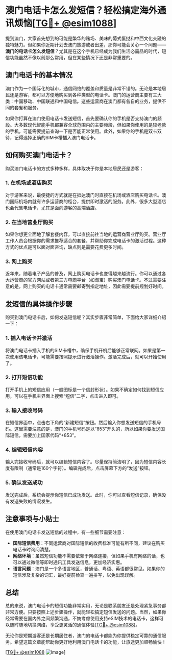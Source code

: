 # 澳门电话卡怎么发短信？轻松搞定海外通讯烦恼[[TG💪+ @esim1088](https://t.me/s/esim1088)]

提到澳门，大家首先想到的可能是繁华的赌场、美味的葡式蛋挞和中西文化交融的独特魅力。但如果你近期计划去澳门旅游或者出差，那你可能会关心一个问题——**澳门的电话卡怎么发短信**？尤其是在这个手机已经成为我们生活必需品的时代，短信功能虽然不像以前那么常用，但在某些情况下还是非常重要的。

## 澳门电话卡的基本情况

澳门作为一个国际化的城市，通信网络的覆盖和质量是非常不错的。无论是本地居民还是游客，都可以方便地购买到各种类型的电话卡。澳门的运营商主要有三大类：中国移动、中国联通和中国电信。这些运营商在澳门都有各自的业务，提供不同的套餐和服务。

如果你打算在澳门使用电话卡发送短信，首先要确认你的手机是否支持澳门的频段。大多数现代智能手机都兼容全球范围内的主要频段，但如果你使用的是较老款的手机，可能需要提前查询一下是否能正常使用。此外，如果你的手机是双卡双待，记得选择正确的SIM卡槽插入澳门电话卡。

## 如何购买澳门电话卡？

购买澳门电话卡的方式多种多样，具体取决于你是本地居民还是游客：

### 1. 在机场或酒店购买

对于游客来说，最便捷的方式就是在抵达澳门时直接在机场或酒店购买电话卡。澳门国际机场内就有许多运营商的柜台，提供即时激活的服务。此外，很多大型酒店也会代售电话卡，尤其是面向游客的高端酒店。

### 2. 在当地营业厅购买

如果你想更全面地了解套餐内容，可以直接前往当地的运营商营业厅购买。营业厅工作人员会根据你的需求推荐适合的套餐，并帮助你完成电话卡的激活过程。这种方式的优点是可以面对面咨询，缺点则是需要花费更多时间。

### 3. 网上购买

近年来，随着电子产品的普及，网上购买电话卡也变得越来越流行。你可以通过各大运营商的官方网站或者第三方电商平台（如淘宝）购买澳门电话卡。不过需要注意的是，网上购买的电话卡通常需要邮寄到指定地址，因此需要提前规划好时间。

## 发短信的具体操作步骤

购买到澳门电话卡后，如何发送短信呢？其实步骤非常简单，下面给大家详细介绍一下：

### 1. 插入电话卡并激活

将澳门电话卡插入手机的SIM卡槽中，确保手机开机后能够正常联网。如果是第一次使用该电话卡，可能需要按照提示进行激活操作。激活完成后，就可以开始使用了。

### 2. 打开短信功能

打开手机上的短信应用（一般图标是一个信封形状）。如果不确定如何找到短信应用，可以在手机主界面上搜索“短信”二字，点击进入即可。

### 3. 输入接收号码

在短信界面中，点击右下角的“新建短信”按钮。然后输入你想发送短信的手机号码。这里需要注意的是，澳门的手机号码是以“853”开头的，所以如果你要发送国际短信，需要加上国家代码“+853”。

### 4. 编辑短信内容

输入完接收号码后，就可以编辑短信内容了。尽量保持简洁明了，因为短信内容长度有限制（通常是160个字符）。编辑完成后，点击屏幕下方的“发送”按钮。

### 5. 确认发送成功

发送完成后，系统会提示你短信已成功发送。此时，你可以查看短信记录，确保没有发送失败的情况发生。

## 注意事项与小贴士

在使用澳门电话卡发送短信的过程中，有一些细节需要注意：

- **国际短信费用**：不同运营商对国际短信的收费标准可能有所不同，建议在购买电话卡时询问清楚。
- **网络环境**：虽然短信功能不需要依赖于网络连接，但如果手机有网络的话，也可以通过微信等即时通讯工具发送信息，更加经济实惠。
- **语言问题**：澳门是一个多语言地区，普通话、粤语、英语都很常见。如果你的短信涉及复杂的词汇，最好提前检查一遍拼写，以免出现误解。

## 总结

总的来说，澳门电话卡的短信功能非常实用，无论是联系朋友还是处理紧急事务都非常方便。只要按照上述步骤操作，就能轻松搞定短信发送的问题。当然，如果你经常需要在国内外之间频繁沟通，不妨考虑使用支持eSIM技术的电话卡，这样可以随时随地切换网络，享受更灵活的通信体验[[TG💪+ @esim1088](https://t.me/s/esim1088)]。

无论你是短期游客还是长期居住者，澳门的电话卡都能为你提供稳定可靠的通信服务。希望这篇文章能帮助你更好地利用澳门电话卡的功能，让旅途更加顺畅愉快！

[[TG💪+ @esim1088](https://t.me/s/esim1088) ![Image](https://i.postimg.cc/4NQfJmqS/Snipaste-2025-05-13-00-14-12.png)]
